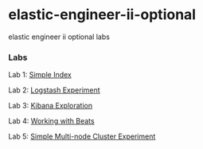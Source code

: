 # elastic-engineer-ii-optional
elastic engineer ii optional labs

### Labs


Lab 1: [Simple Index](labs/001-firstindex/index.md)   

Lab 2: [Logstash Experiment](labs/002-logstash/index.md) 

Lab 3: [Kibana Exploration](labs/003-kibana/index.md)

Lab 4: [Working with Beats](labs/004-filebeat/index.md)

Lab 5: [Simple Multi-node Cluster Experiment](labs/005-multi-node/index.md)

